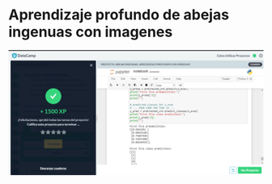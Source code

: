 # Aprendizaje profundo de abejas ingenuas con imagenes
![cAPTUA DE PANTALLA - BEES](./Captura-BEES.png)
